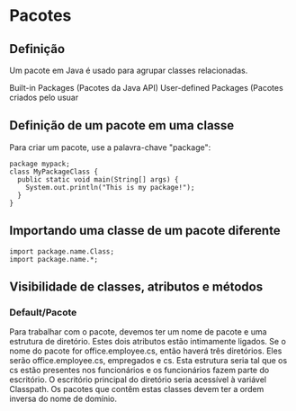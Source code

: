 
# Pacotes

## Definição

Um pacote em Java é usado para agrupar classes relacionadas.

Built-in Packages (Pacotes da Java API) User-defined Packages (Pacotes criados pelo usuar

## Definição de um pacote em uma classe

Para criar um pacote, use a palavra-chave "package":

```
package mypack;
class MyPackageClass {
  public static void main(String[] args) {
    System.out.println("This is my package!");
  }
}

```

## Importando uma classe de um pacote diferente

```
import package.name.Class;
import package.name.*;  

```

## Visibilidade de classes, atributos e métodos

### Default/Pacote

Para trabalhar com o pacote, devemos ter um nome de pacote e uma estrutura de diretório. Estes dois atributos estão intimamente ligados. Se o nome do pacote for office.employee.cs, então haverá três diretórios. Eles serão office.employee.cs, empregados e cs. Esta estrutura seria tal que os cs estão presentes nos funcionários e os funcionários fazem parte do escritório. O escritório principal do diretório seria acessível à variável Classpath. Os pacotes que contêm estas classes devem ter a ordem inversa do nome de domínio.
